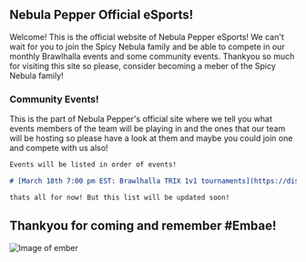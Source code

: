 ## Nebula Pepper Official eSports!

Welcome! This is the official website of Nebula Pepper eSports! We can't wait for you to join the Spicy Nebula family and be able to compete in our monthly Brawlhalla events and some community events. Thankyou so much for visiting this site so please, consider becoming a meber of the Spicy Nebula family!

### Community Events!

This is the part of Nebula Pepper's official site where we tell you what events members of the team will be playing in and the ones that our team will be hosting so please have a look at them and maybe you could join one and compete with us also!

```markdown
Events will be listed in order of events!

# [March 18th 7:00 pm EST: Brawlhalla TRIX 1v1 tournaments](https://discord.gg/RMBXBFR)

thats all for now! But this list will be updated soon!
```

## Thankyou for coming and remember #Embae!
![Image of ember](http://wiki.brawlhalla.com/images/6/61/EMBER_base_Lovestruck_Colors.png)

